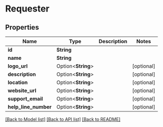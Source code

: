 # Requester

## Properties

Name | Type | Description | Notes
------------ | ------------- | ------------- | -------------
**id** | **String** |  | 
**name** | **String** |  | 
**logo_url** | Option<**String**> |  | [optional]
**description** | Option<**String**> |  | [optional]
**location** | Option<**String**> |  | [optional]
**website_url** | Option<**String**> |  | [optional]
**support_email** | Option<**String**> |  | [optional]
**help_line_number** | Option<**String**> |  | [optional]

[[Back to Model list]](../README.md#documentation-for-models) [[Back to API list]](../README.md#documentation-for-api-endpoints) [[Back to README]](../README.md)


